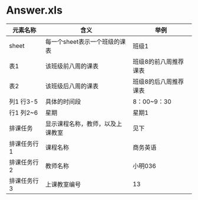 # Answer.xls

| 元素名称    | 含义                             | 举例                  |
| ----------- | -------------------------------- | --------------------- |
| sheet       | 每一个sheet表示一个班级的课表    | 班级1                 |
| 表1         | 该班级前八周的课表               | 班级8的前八周推荐课表 |
| 表2         | 该班级后八周的课表               | 班级8的后八周推荐课表 |
| 列1 行3-5   | 具体的时间段                     | 8：00~9：30           |
| 行1 列2~6   | 星期                             | 星期1                 |
| 排课任务    | 显示课程名称，教师，以及上课教室 | 见下                  |
| 排课任务行1 | 课程名称                         | 商务英语              |
| 排课任务行2 | 教师名称                         | 小明036               |
| 排课任务行3 | 上课教室编号                     | 13                    |

